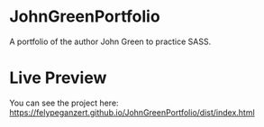 # JohnGreenPortfolio
 A portfolio of the author John Green to practice SASS.

# Live Preview
You can see the project here: https://felypeganzert.github.io/JohnGreenPortfolio/dist/index.html
